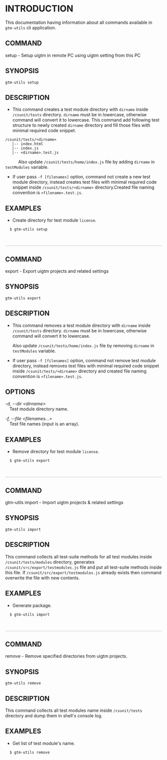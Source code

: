 # INTRODUCTION

This documentation having information about all commands available in `gtm-utils` cli application.

## COMMAND

setup - Setup uigtm in remote PC using uigtm setting from this PC

## SYNOPSIS

```
gtm-utils setup
```

## DESCRIPTION

- This command creates a test module directory with `dirname` inside `/csunit/tests` directory. `dirname` must be in lowercase, otherwise command will convert it to lowercase. This command add following test structure to newly created `dirname` directory and fill those files with minimal required code snippet.

```
/csunit/tests/<dirname>
   |-- index.html
   |-- index.js
   |-- <dirname>.test.js
```

&emsp;&emsp;&emsp;Also update `/csunit/tests/home/index.js` file by adding `dirname` in `testModules` variable.

- If user pass `-f [filenames]` option, command not create a new test module directory, instead creates test files with minimal required code snippet inside `/csunit/tests/<dirname>` directory.Created file naming convention is `<filename>.test.js`.

## EXAMPLES

- Create directory for test module `license`.

```
  $ gtm-utils setup
```

</br>
<hr style="height:2px; border-width:0; background-color:#ddd">

## COMMAND

export - Export uigtm projects and related settings

## SYNOPSIS

```
gtm-utils export
```

## DESCRIPTION

- This command removes a test module directory with `dirname` inside `/csunit/tests` directory. `dirname` must be in lowercase, otherwise command will convert it to lowercase.

  Also update `/csunit/tests/home/index.js` file by removing `dirname` in `testModules` variable.

- If user pass `-f [filenames]` option, command not remove test module directory, instead removes test files with minimal required code snippet inside `/csunit/tests/<dirname>` directory and created file naming convention is `<filename>.test.js`.

## OPTIONS

_-d, --dir \<dirname\>_ \
&emsp;Test module directory name.

_-f, --file \<filenames...\>_ \
&emsp;Test file names (input is an array).

## EXAMPLES

- Remove directory for test module `license`.

```
  $ gtm-utils export
```

</br>
<hr style="height:2px; border-width:0; background-color:#ddd">

## COMMAND

gtm-utils import - Import uigtm projects & related settings

## SYNOPSIS

```
gtm-utils import
```

## DESCRIPTION

This command collects all test-suite methods for all test modules inside `/csunit/tests/modules` directory, generates `/csunit/src/export/testmodules.js` file and put all test-suite methods inside this file. If `/csunit/src/export/testmodules.js` already exists then command overwrite the file with new contents.

## EXAMPLES

- Generate package.

```
  $ gtm-utils import
```

</br>
<hr style="height:2px; border-width:0; background-color:#ddd">

## COMMAND

remove - Remove specified directories from uigtm projects.

## SYNOPSIS

```
gtm-utils remove
```

## DESCRIPTION

This command collects all test modules name inside `/csunit/tests` directory and dump them in shell's console log.

## EXAMPLES

- Get list of test module's name.

```
  $ gtm-utils remove
```

